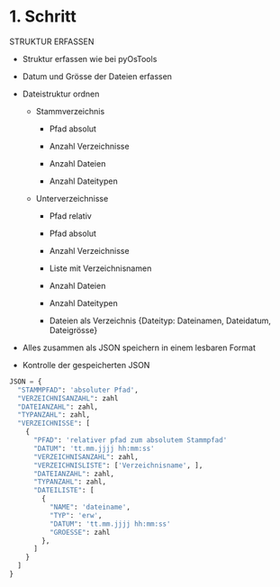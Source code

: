 # 1. Schritt
STRUKTUR ERFASSEN

* Struktur erfassen wie bei pyOsTools

* Datum und Grösse der Dateien erfassen

* Dateistruktur ordnen

  * Stammverzeichnis

    * Pfad absolut

    * Anzahl Verzeichnisse

    * Anzahl Dateien

    * Anzahl Dateitypen

  * Unterverzeichnisse

    * Pfad relativ

    * Pfad absolut

    * Anzahl Verzeichnisse

    * Liste mit Verzeichnisnamen

    * Anzahl Dateien

    * Anzahl Dateitypen

    * Dateien als Verzeichnis {Dateityp: Dateinamen, Dateidatum, Dateigrösse}

* Alles zusammen als JSON speichern in einem lesbaren Format

* Kontrolle der gespeicherten JSON

```python
JSON = {
  "STAMMPFAD": 'absoluter Pfad',
  "VERZEICHNISANZAHL": zahl
  "DATEIANZAHL": zahl,
  "TYPANZAHL": zahl,
  "VERZEICHNISSE": [
    {
      "PFAD": 'relativer pfad zum absolutem Stammpfad'
      "DATUM": 'tt.mm.jjjj hh:mm:ss'
      "VERZEICHNISANZAHL": zahl,
      "VERZEICHNISLISTE": ['Verzeichnisname', ],
      "DATEIANZAHL": zahl,
      "TYPANZAHL": zahl,
      "DATEILISTE": [
        {
          "NAME": 'dateiname',
          "TYP": 'erw',
          "DATUM": 'tt.mm.jjjj hh:mm:ss'
          "GROESSE": zahl
        },
      ]
    }
  ]
}
```

